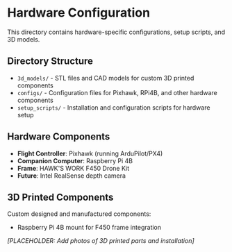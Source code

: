 # Hardware Configuration

This directory contains hardware-specific configurations, setup scripts, and 3D models.

## Directory Structure

- `3d_models/` - STL files and CAD models for custom 3D printed components
- `configs/` - Configuration files for Pixhawk, RPi4B, and other hardware components
- `setup_scripts/` - Installation and configuration scripts for hardware setup

## Hardware Components

- **Flight Controller**: Pixhawk (running ArduPilot/PX4)
- **Companion Computer**: Raspberry Pi 4B
- **Frame**: HAWK'S WORK F450 Drone Kit
- **Future**: Intel RealSense depth camera

## 3D Printed Components

Custom designed and manufactured components:
- Raspberry Pi 4B mount for F450 frame integration

*[PLACEHOLDER: Add photos of 3D printed parts and installation]*